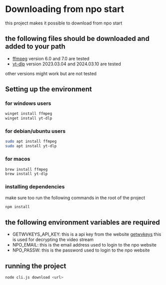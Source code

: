 # Downloading from npo start

this project makes it possible to download from npo start

## the following files should be downloaded and added to your path

- [ffmpeg](https://ffmpeg.org/download.html) version 6.0 and 7.0 are tested
- [yt-dlp](https://github.com/yt-dlp/yt-dlp) version 2023.03.04 and 2024.03.10
  are tested

other versions might work but are not tested

## Setting up the environment

### for windows users

```powershell
winget install ffmpeg
winget install yt-dlp
```

### for debian/ubuntu users

```bash
sudo apt install ffmpeg
sudo apt install yt-dlp
```

### for macos

```bash
brew install ffmpeg
brew install yt-dlp
```

### installing dependencies

make sure too run the following commands in the root of the project

```bash
npm install
```

## the following environment variables are required

- GETWVKEYS_API_KEY: this is a api key from the website
  [getwvkeys](https://getwvkeys.cc) this is used for decrypting the video stream
- NPO_EMAIL: this is the email address used to login to the npo website
- NPO_PASSW: this is the password used to login to the npo website

## running the project

```bash
node cli.js download <url>
```
